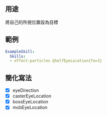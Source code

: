 ## 用途
將自己的所視位置設為目標

## 範例
```yaml
ExampleSkill:
  Skills:
  - effect:particles @SelfEyeLocation{fo=3}
```


## 簡化寫法
- [x] eyeDirection
- [x] casterEyeLocation
- [x] bossEyeLocation
- [x] mobEyeLocation